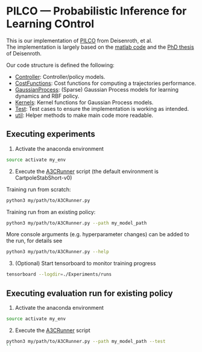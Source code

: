 # PILCO — Probabilistic Inference for Learning COntrol

This is our implementation of [PILCO](http://mlg.eng.cam.ac.uk/pilco/) from Deisenroth, et al.  
The implementation is largely based on the [matlab code](https://github.com/ICL-SML/pilco-matlab) and the [PhD thesis](https://www.google.de/url?sa=t&rct=j&q=&esrc=s&source=web&cd=1&cad=rja&uact=8&ved=2ahUKEwiR4sHA6ejgAhVSzaQKHaPRAt4QFjAAegQIChAB&url=https%3A%2F%2Fwww.ksp.kit.edu%2Fdownload%2F1000019799&usg=AOvVaw1zhWQ8A31UbT_oR7E2kP07) of Deisenroth. 

Our code structure is defined the following:
- [Controller](./Controller): Controller/policy models.
- [CostFunctions](./CostFunctions): Cost functions for computing a trajectories performance.
- [GaussianProcess](./GaussianProcess): (Sparse) Gaussian Process models for learning dynamics and RBF policy. 
- [Kernels](./Kernels): Kernel functions for Gaussian Process models.
- [Test](./Test): Test cases to ensure the implementation is working as intended.   
- [util](./util): Helper methods to make main code more readable.


## Executing experiments
1) Activate the anaconda environment
```bash
source activate my_env
```
2) Execute the [A3CRunner](../A3CRunner.py) script (the default environment is CartpoleStabShort-v0)

Training run from scratch:
```bash
python3 my/path/to/A3CRunner.py
```

Training run from an existing policy:
```bash
python3 my/path/to/A3CRunner.py --path my_model_path
```

More console arguments (e.g. hyperparameter changes) can be added to the run, for details see
```bash
python3 my/path/to/A3CRunner.py --help
```

3) (Optional) Start tensorboard to monitor training progress
```bash
tensorboard --logdir=./Experiments/runs 
```

## Executing evaluation run for existing policy
1) Activate the anaconda environment
```bash
source activate my_env
```

2) Execute the [A3CRunner](../A3CRunner.py) script
```bash
python3 my/path/to/A3CRunner.py --path my_model_path --test
``